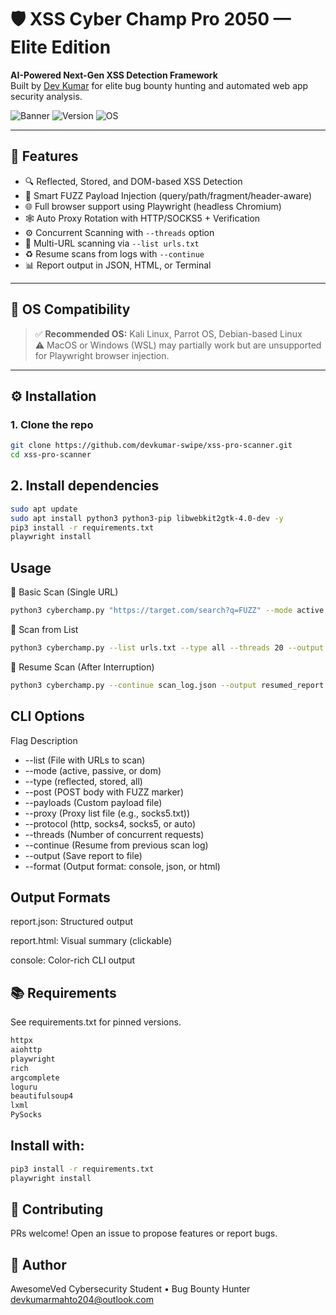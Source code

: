 # 🛡️ XSS Cyber Champ Pro 2050 — Elite Edition

**AI-Powered Next-Gen XSS Detection Framework**  
Built by [Dev Kumar](https://github.com/devkumar-swipe) for elite bug bounty hunting and automated web app security analysis.

![Banner](https://img.shields.io/badge/XSS-Scanner-green?style=for-the-badge)
![Version](https://img.shields.io/badge/version-2050.2--Elite-blue?style=for-the-badge)
![OS](https://img.shields.io/badge/Linux-Kali%2FDebian%20Recommended-critical?style=for-the-badge)

---

## 📌 Features

- 🔍 Reflected, Stored, and DOM-based XSS Detection
- 🧠 Smart FUZZ Payload Injection (query/path/fragment/header-aware)
- 🌐 Full browser support using Playwright (headless Chromium)
- 🕸️ Auto Proxy Rotation with HTTP/SOCKS5 + Verification
- ⚙️ Concurrent Scanning with `--threads` option
- 📂 Multi-URL scanning via `--list urls.txt`
- ♻️ Resume scans from logs with `--continue`
- 📊 Report output in JSON, HTML, or Terminal

---

## 🐧 OS Compatibility

> ✅ **Recommended OS:** Kali Linux, Parrot OS, Debian-based Linux  
> ⚠️ MacOS or Windows (WSL) may partially work but are unsupported for Playwright browser injection.

---

## ⚙️ Installation

### 1. Clone the repo

```bash
git clone https://github.com/devkumar-swipe/xss-pro-scanner.git
cd xss-pro-scanner
```
## 2. Install dependencies
```bash
sudo apt update
sudo apt install python3 python3-pip libwebkit2gtk-4.0-dev -y
pip3 install -r requirements.txt
playwright install
```

## Usage
🔹 Basic Scan (Single URL)
```bash
python3 cyberchamp.py "https://target.com/search?q=FUZZ" --mode active --type reflected
```
🔹 Scan from List
```bash
python3 cyberchamp.py --list urls.txt --type all --threads 20 --output final_report.html
```
🔹 Resume Scan (After Interruption)
```bash
python3 cyberchamp.py --continue scan_log.json --output resumed_report.json
```

## CLI Options
Flag	Description
-  --list	(File with URLs to scan)
-  --mode	(active, passive, or dom)
-  --type	(reflected, stored, all)
-  --post	(POST body with FUZZ marker)
-  --payloads	(Custom payload file)
-  --proxy	(Proxy list file (e.g., socks5.txt))
-  --protocol	(http, socks4, socks5, or auto)
-  --threads	(Number of concurrent requests)
-  --continue	(Resume from previous scan log)
-  --output	(Save report to file)
-  --format	(Output format: console, json, or html)


## Output Formats
report.json: Structured output

report.html: Visual summary (clickable)

console: Color-rich CLI output

## 📚 Requirements
See requirements.txt for pinned versions.
```bash
httpx
aiohttp
playwright
rich
argcomplete
loguru
beautifulsoup4
lxml
PySocks
```
## Install with:

```bash
pip3 install -r requirements.txt
playwright install
```

## 🤝 Contributing
PRs welcome!
Open an issue to propose features or report bugs.

## 🧠 Author
AwesomeVed
Cybersecurity Student • Bug Bounty Hunter
devkumarmahto204@outlook.com


